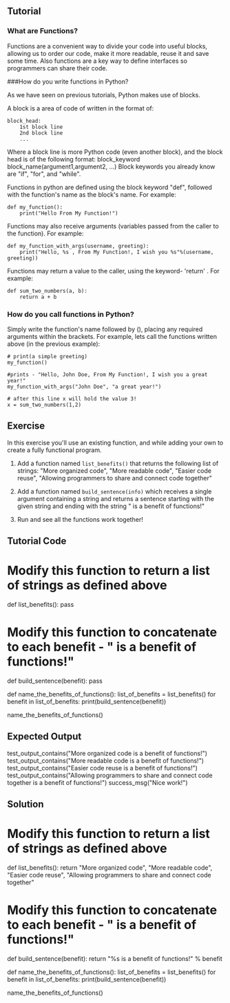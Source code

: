 Tutorial
--------

### What are Functions?

Functions are a convenient way to divide your code into useful blocks, allowing us to order our code, make it more readable, reuse it and save some time. Also functions are a key way to define interfaces so programmers can share their code.

###How do you write functions in Python?

As we have seen on previous tutorials, Python makes use of blocks.

A block is a area of code of written in the format of:

    block_head:
        1st block line
        2nd block line
        ...

Where a block line is more Python code (even another block), and the block head is of the following format:
block_keyword block_name(argument1,argument2, ...)
Block keywords you already know are "if", "for", and "while".

Functions in python are defined using the block keyword "def", followed with the function's name as the block's name.
For example:

    def my_function():
        print("Hello From My Function!")


Functions may also receive arguments (variables passed from the caller to the function).
For example:

    def my_function_with_args(username, greeting):
        print("Hello, %s , From My Function!, I wish you %s"%(username, greeting))


Functions may return a value to the caller, using the keyword- 'return' .
For example:

    def sum_two_numbers(a, b):
        return a + b

### How do you call functions in Python?

Simply write the function's name followed by (), placing any required arguments within the brackets.
For example, lets call the functions written above (in the previous example):

    # print(a simple greeting)
    my_function()

    #prints - "Hello, John Doe, From My Function!, I wish you a great year!"
    my_function_with_args("John Doe", "a great year!")

    # after this line x will hold the value 3!
    x = sum_two_numbers(1,2)  


Exercise
--------

In this exercise you'll use an existing function, and while adding your own to create a fully functional program.

1. Add a function named `list_benefits()` that returns the following list of strings: "More organized code", "More readable code", "Easier code reuse", "Allowing programmers to share and connect code together"

2. Add a function named `build_sentence(info)` which receives a single argument containing a string and returns a sentence starting with the given string and ending with the string " is a benefit of functions!"

3. Run and see all the functions work together!

Tutorial Code
-------------

# Modify this function to return a list of strings as defined above
def list_benefits():
    pass

# Modify this function to concatenate to each benefit - " is a benefit of functions!"
def build_sentence(benefit):
    pass

def name_the_benefits_of_functions():
    list_of_benefits = list_benefits()
    for benefit in list_of_benefits:
        print(build_sentence(benefit))

name_the_benefits_of_functions()


Expected Output
---------------

test_output_contains("More organized code is a benefit of functions!")
test_output_contains("More readable code is a benefit of functions!")
test_output_contains("Easier code reuse is a benefit of functions!")
test_output_contains("Allowing programmers to share and connect code together is a benefit of functions!")
success_msg("Nice work!")

Solution
--------

# Modify this function to return a list of strings as defined above
def list_benefits():
    return "More organized code", "More readable code", "Easier code reuse", "Allowing programmers to share and connect code together"

# Modify this function to concatenate to each benefit - " is a benefit of functions!"
def build_sentence(benefit):
    return "%s is a benefit of functions!" % benefit


def name_the_benefits_of_functions():
    list_of_benefits = list_benefits()
    for benefit in list_of_benefits:
        print(build_sentence(benefit))

name_the_benefits_of_functions()
